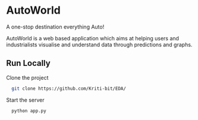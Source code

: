 # AutoWorld

A one-stop destination everything Auto!

AutoWorld is a web based application which aims at helping users and industrialists visualise and understand data through predictions and graphs.

## Run Locally

Clone the project

```bash
  git clone https://github.com/Kriti-bit/EDA/
```

Start the server

```bash
  python app.py
```
